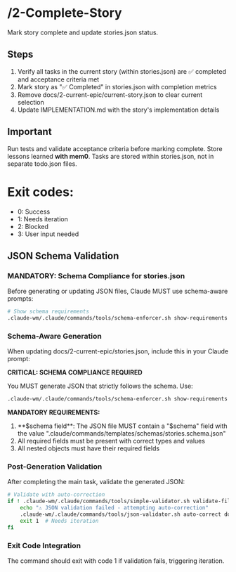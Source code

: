 # /2-Complete-Story
Mark story complete and update stories.json status.

## Steps
1. Verify all tasks in the current story (within stories.json) are ✅ completed and acceptance criteria met
2. Mark story as "✅ Completed" in stories.json with completion metrics
3. Remove docs/2-current-epic/current-story.json to clear current selection
4. Update IMPLEMENTATION.md with the story's implementation details

## Important
Run tests and validate acceptance criteria before marking complete. Store lessons learned **with mem0**. Tasks are stored within stories.json, not in separate todo.json files.

# Exit codes:
- 0: Success
- 1: Needs iteration
- 2: Blocked
- 3: User input needed
## JSON Schema Validation
<!-- JSON_SCHEMA_VALIDATION -->

### MANDATORY: Schema Compliance for stories.json

Before generating or updating JSON files, Claude MUST use schema-aware prompts:

```bash
# Show schema requirements
.claude-wm/.claude/commands/tools/schema-enforcer.sh show-requirements stories
```

### Schema-Aware Generation
When updating docs/2-current-epic/stories.json, include this in your Claude prompt:

**CRITICAL: SCHEMA COMPLIANCE REQUIRED**

You MUST generate JSON that strictly follows the schema. Use:
```bash
.claude-wm/.claude/commands/tools/schema-enforcer.sh show-requirements stories
```

**MANDATORY REQUIREMENTS:**
1. **$schema field**: The JSON file MUST contain a "$schema" field with the value ".claude/commands/templates/schemas/stories.schema.json"
2. All required fields must be present with correct types and values
3. All nested objects must have their required fields
### Post-Generation Validation
After completing the main task, validate the generated JSON:

```bash
# Validate with auto-correction
if ! .claude-wm/.claude/commands/tools/simple-validator.sh validate-file docs/2-current-epic/stories.json; then
    echo "⚠ JSON validation failed - attempting auto-correction"
    .claude-wm/.claude/commands/tools/json-validator.sh auto-correct docs/2-current-epic/stories.json
    exit 1  # Needs iteration
fi
```

### Exit Code Integration
The command should exit with code 1 if validation fails, triggering iteration.

<!-- /JSON_SCHEMA_VALIDATION -->
